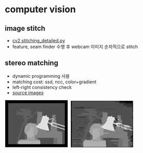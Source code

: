 # computer vision

## image stitch
- [cv2 stitching_detailed.py](https://github.com/opencv/opencv/blob/master/samples/python/stitching_detailed.py)
- feature, seam finder 수행 후 webcam 이미지 순차적으로 stitch

## stereo matching
- dynamic programming 사용
- matching cost: ssd, ncc, color+gradient
- left-right consistency check
- [source images](https://vision.middlebury.edu/stereo/data/scenes2014)
<img src='images/stereo.png' width=400>
